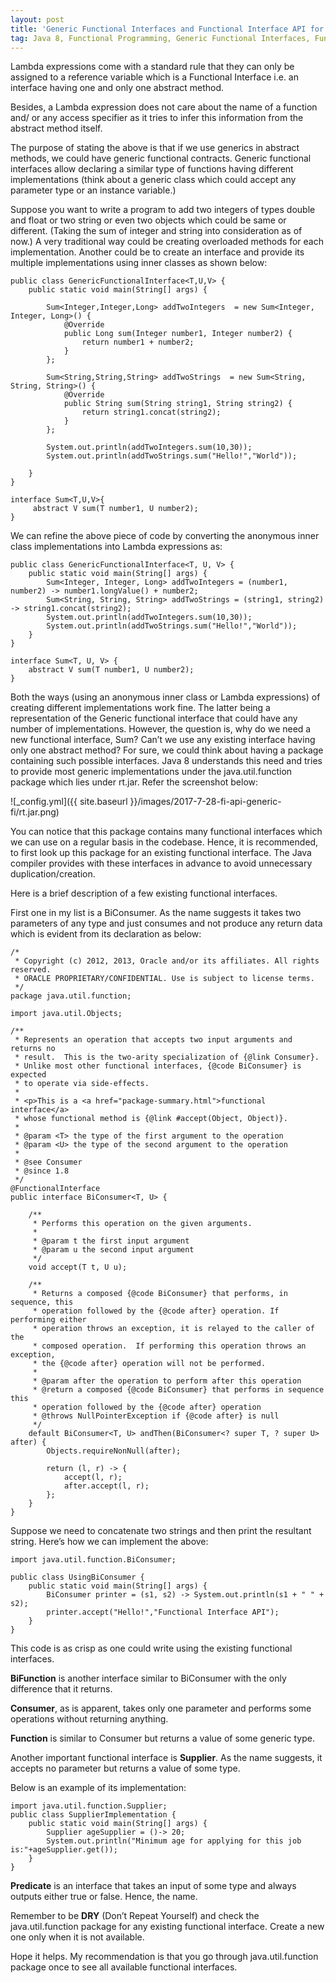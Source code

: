 ```yaml
---
layout: post
title: 'Generic Functional Interfaces and Functional Interface API for Lambda Expressions: Java 8'
tag: Java 8, Functional Programming, Generic Functional Interfaces, Functional Interface API
---
```


Lambda expressions come with a standard rule that they can only be assigned to a reference variable which is a Functional Interface i.e. an interface having one and only one abstract method.

Besides, a Lambda expression does not care about the name of a function and/ or any access specifier as it tries to infer this information from the abstract method itself.

The purpose of stating the above is that if we use generics in abstract methods, we could have generic functional contracts. Generic functional interfaces allow declaring a similar type of functions having different implementations (think about a generic class which could accept any parameter type or an instance variable.)

Suppose you want to write a program to add two integers of types double and float or two string or even two objects which could be same or different. (Taking the sum of integer and string into consideration as of now.) A very traditional way could be creating overloaded methods for each implementation. Another could be to create an interface and provide its multiple implementations using inner classes as shown below:

	public class GenericFunctionalInterface<T,U,V> {
		public static void main(String[] args) {
	 
			Sum<Integer,Integer,Long> addTwoIntegers  = new Sum<Integer, Integer, Long>() {
				@Override
				public Long sum(Integer number1, Integer number2) {
					return number1 + number2;
				}
			};
	 
			Sum<String,String,String> addTwoStrings  = new Sum<String, String, String>() {
				@Override
				public String sum(String string1, String string2) {
					return string1.concat(string2);
				}
			};
	 
			System.out.println(addTwoIntegers.sum(10,30));
			System.out.println(addTwoStrings.sum("Hello!","World"));
	 
		}
	}
 
	interface Sum<T,U,V>{
		 abstract V sum(T number1, U number2);
	}
	
We can refine the above piece of code by converting the anonymous inner class implementations into Lambda expressions as:


	public class GenericFunctionalInterface<T, U, V> {
		public static void main(String[] args) {
			Sum<Integer, Integer, Long> addTwoIntegers = (number1, number2) -> number1.longValue() + number2;
			Sum<String, String, String> addTwoStrings = (string1, string2) -> string1.concat(string2);
			System.out.println(addTwoIntegers.sum(10,30));
			System.out.println(addTwoStrings.sum("Hello!","World"));
		}
	}
	 
	interface Sum<T, U, V> {
		abstract V sum(T number1, U number2);
	}

Both the ways (using an anonymous inner class or Lambda expressions) of creating different implementations work fine. The latter being a representation of the Generic functional interface that could have any number of implementations.
However, the question is, why do we need a new functional interface, Sum? Can’t we use any existing interface having only one abstract method? For sure, we could think about having a package containing such possible interfaces.
Java 8 understands this need and tries to provide most generic implementations under the java.util.function package which lies under rt.jar. Refer the screenshot below:

![_config.yml]({{ site.baseurl }}/images/2017-7-28-fi-api-generic-fi/rt.jar.png)


You can notice that this package contains many functional interfaces which we can use on a regular basis in the codebase. Hence, it is recommended, to first look up this package for an existing functional interface. The Java compiler provides with these interfaces in advance to avoid unnecessary duplication/creation.

Here is a brief description of a few existing functional interfaces.

First one in my list is a BiConsumer. As the name suggests it takes two parameters of any type and just consumes and not produce any return data which is evident from its declaration as below:
	
	/*
	 * Copyright (c) 2012, 2013, Oracle and/or its affiliates. All rights reserved.
	 * ORACLE PROPRIETARY/CONFIDENTIAL. Use is subject to license terms.
	 */
	package java.util.function;
	 
	import java.util.Objects;
	 
	/**
	 * Represents an operation that accepts two input arguments and returns no
	 * result.  This is the two-arity specialization of {@link Consumer}.
	 * Unlike most other functional interfaces, {@code BiConsumer} is expected
	 * to operate via side-effects.
	 *
	 * <p>This is a <a href="package-summary.html">functional interface</a>
	 * whose functional method is {@link #accept(Object, Object)}.
	 *
	 * @param <T> the type of the first argument to the operation
	 * @param <U> the type of the second argument to the operation
	 *
	 * @see Consumer
	 * @since 1.8
	 */
	@FunctionalInterface
	public interface BiConsumer<T, U> {
	 
		/**
		 * Performs this operation on the given arguments.
		 *
		 * @param t the first input argument
		 * @param u the second input argument
		 */
		void accept(T t, U u);
	 
		/**
		 * Returns a composed {@code BiConsumer} that performs, in sequence, this
		 * operation followed by the {@code after} operation. If performing either
		 * operation throws an exception, it is relayed to the caller of the
		 * composed operation.  If performing this operation throws an exception,
		 * the {@code after} operation will not be performed.
		 *
		 * @param after the operation to perform after this operation
		 * @return a composed {@code BiConsumer} that performs in sequence this
		 * operation followed by the {@code after} operation
		 * @throws NullPointerException if {@code after} is null
		 */
		default BiConsumer<T, U> andThen(BiConsumer<? super T, ? super U> after) {
			Objects.requireNonNull(after);
	 
			return (l, r) -> {
				accept(l, r);
				after.accept(l, r);
			};
		}
	}

Suppose we need to concatenate two strings and then print the resultant string. Here’s how we can implement the above:

	import java.util.function.BiConsumer;
	 
	public class UsingBiConsumer {
		public static void main(String[] args) {
			BiConsumer printer = (s1, s2) -> System.out.println(s1 + " " + s2);
			printer.accept("Hello!","Functional Interface API");
		}
	}

This code is as crisp as one could write using the existing functional interfaces.

__BiFunction__ is another interface similar to BiConsumer with the only difference that it returns.

__Consumer__, as is apparent, takes only one parameter and performs some operations without returning anything.

__Function__ is similar to Consumer but returns a value of some generic type.

Another important functional interface is __Supplier__. As the name suggests, it accepts no parameter but returns a value of some type.

Below is an example of its implementation:

	import java.util.function.Supplier;
	public class SupplierImplementation {
		public static void main(String[] args) {
			Supplier ageSupplier = ()-> 20;
			System.out.println("Minimum age for applying for this job is:"+ageSupplier.get());
		}
	}

__Predicate__ is an interface that takes an input of some type and always outputs either true or false. Hence, the name.

Remember to be __DRY__ (Don’t Repeat Yourself) and check the java.util.function package for any existing functional interface. Create a new one only when it is not available.

Hope it helps. My recommendation is that you go through java.util.function package once to see all available functional interfaces.
